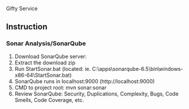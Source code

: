 
Gifty Service

## Instruction
### Sonar Analysis/SonarQube
1. Download SonarQube server:
2. Extract the download zip
3. Run StartSonar.bat (located: ie. C:\apps\sonarqube-6.5\bin\windows-x86-64\StartSonar.bat)
4. SonarQube runs in localhost:9000 (http://localhost:9000)
5. CMD to project root: mvn sonar:sonar
6. Review SonarQube: Security, Duplications, Complexity, Bugs, Code Smells, Code Coverage, etc.
